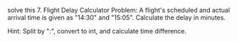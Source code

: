 solve this 7. Flight Delay Calculator
Problem:
A flight's scheduled and actual arrival time is given as "14:30" and "15:05".
Calculate the delay in minutes.

Hint: Split by ":", convert to int, and calculate time difference.